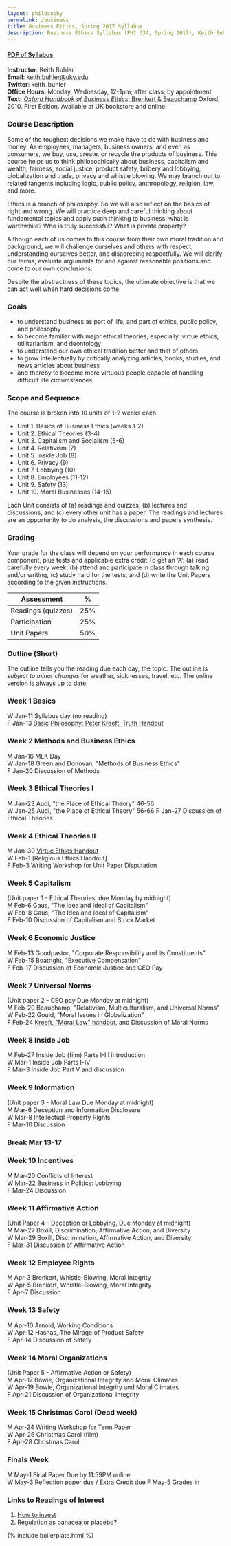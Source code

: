 ```yaml
---
layout: philosophy
permalink: /business
title: Business Ethics, Spring 2017 Syllabus
description: Business Ethics Syllabus (PHI 334, Spring 2017), Keith Buhler's philosophy class at the university of Kentucky.
---
```


#### [PDF of Syllabus](/syllabi/syllabus-business-2017.pdf)     
**Instructor**: Keith Buhler    
**Email**: [keith.buhler@uky.edu](emailto:keith.buhler@uky.edu)  
**Twitter**: keith_buhler   
**Office Hours**: Monday, Wednesday, 12-1pm; after class; by appointment     
**Text:** [*Oxford Handbook of Business Ethics*, Brenkert & Beauchamp](http://amzn.to/1ThV3ew) Oxford, 2010. First Edition. Available at UK bookstore and online.  

### Course Description
Some of the toughest decisions we make have to do with business and money. As employees, managers, business owners, and even as consumers, we buy, use, create, or recycle the products of business. This course helps us to think philosophically about business, capitalism and wealth, fairness, social justice, product safety, bribery and lobbying, globalization and trade, privacy and whistle blowing. We may branch out to related tangents including logic, public policy, anthropology, religion, law, and more. 

Ethics is a branch of philosophy. So we will also reflect on the basics of right and wrong. We will practice deep and careful thinking about fundamental topics and apply such thinking to business: what is worthwhile? Who is truly successful? What is private property? 

Although each of us comes to this course from their own moral tradition and background, we will challenge ourselves and others with respect, understanding ourselves better, and disagreeing respectfully. We will clarify our terms, evaluate arguments for and against reasonable positions and come to our own conclusions. 

Despite the abstractness of these topics, the ultimate objective is that we can act well when hard decisions come. 

### Goals 

* to understand business as part of life, and part of ethics, public policy, and philosophy
* to become familiar with major ethical theories, especially: virtue ethics, utilitarianism, and deontology 
* to understand our own ethical tradition better and that of others
* to grow intellectually by critically analyzing articles, books, studies, and news articles about business
* and thereby to become more virtuous people capable of handling difficult life circumstances.

### Scope and Sequence

The course is broken into 10 units of 1-2 weeks each. 

- Unit 1. Basics of Business Ethics (weeks 1-2)
- Unit 2. Ethical Theories (3-4)
- Unit 3. Capitalism and Socialism (5-6)
- Unit 4. Relativism (7)
- Unit 5. Inside Job (8)
- Unit 6. Privacy (9)
- Unit 7. Lobbying (10)
- Unit 8. Employees (11-12)
- Unit 9. Safety (13)
- Unit 10. Moral Businesses (14-15)


Each Unit consists of (a) readings and quizzes, (b) lectures and discussions, and (c) every other unit has a paper. The readings and lectures are an opportunity to do analysis, the discussions and papers synthesis. 

### Grading
Your grade for the class will depend on your performance in each course component, plus tests and applicable extra credit.To get an ‘A’: (a) read carefully every week, (b) attend and participate in class through talking and/or writing, (c) study hard for the tests, and (d) write the Unit Papers according to the given instructions.


|  Assessment            |  %       |
| -----------------------| ---------|
| Readings (quizzes)     |  25%     |  
| Participation          |  25%     |
| Unit Papers            |  50%     |



### Outline (Short)

The outline tells you the reading due each day, the topic. The outline is *subject to minor changes* for weather, sicknesses, travel, etc. The online version is always up to date.


### Week 1 Basics 
W       Jan-11  Syllabus day (no reading)  
F       Jan-13  [Basic Philosophy: Peter Kreeft, Truth Handout](https://docs.google.com/document/d/1yux6UZ8csZxhI-QqzQKeuf-fXiQm9fyvnq9IE6FPhxA/) 

### Week 2 Methods and Business Ethics 
M       Jan-16  MLK Day  
W       Jan-18  Green and Donovan, "Methods of Business Ethics"      
F       Jan-20  Discussion of Methods

### Week 3 Ethical Theories I
M       Jan-23   Audi, "the Place of Ethical Theory"  46-56  
W       Jan-25   Audi, "the Place of Ethical Theory"  56-66
F       Jan-27   Discussion of Ethical Theories   

### Week 4 Ethical Theories II
M       Jan-30 [Virtue Ethics Handout](https://docs.google.com/document/d/1BQIkZ3dFCAgDaH_c3UmtpJMEmwOSeHMlpjozVR-4k8w/edit#)  
W       Feb-1  [Religious Ethics Handout]   
F       Feb-3  Writing Workshop for Unit Paper Disputation    

### Week 5 Capitalism
(Unit paper 1 - Ethical Theories, due Monday by midnight)   
M       Feb-6  Gaus, "The Idea and Ideal of Capitalism"   
W       Feb-8  Gaus, "The Idea and Ideal of Capitalism"  
F       Feb-10  Discussion of Capitalism and Stock Market


### Week 6 Economic Justice
M       Feb-13  Goodpastor, "Corporate Responsibility and its Constituents"  
W       Feb-15  Boatright, "Executive Compensation"   
F       Feb-17  Discussion of Economic Justice and CEO Pay  

### Week 7 Universal Norms
(Unit paper 2 - CEO pay Due Monday at midnight)  
M       Feb-20  Beauchamp, "Relativism, Multiculturalism, and Universal Norms"  
W       Feb-22  Gould, "Moral Issues in Globalization"     
F       Feb-24  [Kreeft, "Moral Law" handout](https://docs.google.com/document/d/1YpvuIGx7Ld2vUYDpchOERIQbXL8PUZha_WixeD7vCHo/edit#heading=h.oznftkhgiu5u), and Discussion of Moral Norms  


### Week 8 Inside Job
M       Feb-27  Inside Job (film) Parts I-III introduction   
W       Mar-1  Inside Job Parts I-IV   
F       Mar-3  Inside Job Part V and discussion  

### Week 9 Information
(Unit paper 3 - Moral Law Due Monday at midnight)    
M       Mar-6  Deception and Information Disclosure    
W       Mar-8  Intellectual Property Rights   
F       Mar-10  Discussion   

### Break Mar 13-17

### Week 10 Incentives    
M       Mar-20  Conflicts of Interest   
W       Mar-22  Business in Politics: Lobbying   
F       Mar-24   Discussion    

 
### Week 11 Affirmative Action
(Unit Paper 4 - Deception or Lobbying, Due Monday at midnight)   
M       Mar-27   Boxill, Discrimination, Affirmative Action, and Diversity   
W       Mar-29  Boxill, Discrimination, Affirmative Action, and Diversity    
F       Mar-31  Discussion of Affirmative Action    

### Week 12  Employee Rights
M       Apr-3  Brenkert, Whistle-Blowing, Moral Integrity    
W       Apr-5  Brenkert, Whistle-Blowing, Moral Integrity    
F     Apr-7 Discussion   

### Week 13 Safety   
M       Apr-10 Arnold, Working Conditions   
W       Apr-12 Hasnas, The Mirage of Product Safety   
F       Apr-14   Discussion of Safety  

### Week 14 Moral Organizations
(Unit Paper 5 - Affirmative Action or Safety)   
M       Apr-17   Bowie, Organizational Integrity and Moral Climates     
W       Apr-19   Bowie, Organizational Integrity and Moral Climates   
F       Apr-21   Discussion of Organizational Integrity

### Week 15 Christmas Carol (Dead week)
M     Apr-24 Writing Workshop for Term Paper    
W     Apr-26 Christmas Carol (film)     
F     Apr-28 Christmas Carol   

### Finals Week
M       May-1  Final Paper Due by 11:59PM online.     
W       May-3  Reflection paper due / Extra Credit due
F       May-5  Grades in      


### Links to Readings of Interest

1. [How to invest](https://www.nerdwallet.com/blog/investing/how-to-invest-500-2/?utm_source=fb&utm_medium=cpc&utm_campaign=in_mktg_paid_062216_500_c&utm_content=1e&mktg_place=1&mktg_hline=1121&mktg_img=657&mktg_body=451&mktg_link=113)
2. [Regulation as panacea or placebo?](http://poseidon01.ssrn.com/delivery.php?ID=040088020003012068089068092004119023096031065012091090091113081031084097097080114000002033027047006112028085094112074090092001037094022080065064070095114098122030106025062083006086090073064120080086071104069088069007015099064111103018083075122087119022&EXT=pdf)

{% include boilerplate.html %}
